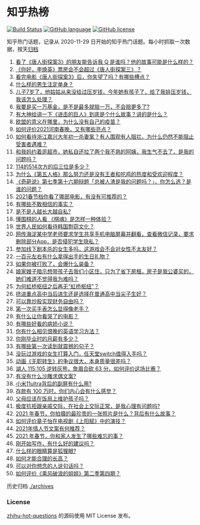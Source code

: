 # 知乎热榜
[![Build Status](https://github.com/ToWeLong/zhihu-hot-questions/workflows/CI/badge.svg)](https://github.com/ToWeLong/zhihu-hot-questions/actions)
[![GitHub language](https://img.shields.io/badge/language-golang-orange.svg)](https://golang.org/)
[![GitHub license](https://img.shields.io/github/license/ToWeLong/zhihu-hot-questions)](https://github.com/ToWeLong/zhihu-hot-questions/blob/main/LICENSE)

知乎热门话题，记录从 2020-11-29 日开始的知乎热门话题。每小时抓取一次数据，按天[归档](./archives)

<!-- BEGIN -->

1. [看了《唐人街探案3》的朋友能告诉我 Q 是谁吗？他的故事可能是什么样的？](https://www.zhihu.com/question/367940284)
1. [《你好，李焕英》票房会不会超过《唐人街探案三》？](https://www.zhihu.com/question/439176115)
1. [看完电影《唐人街探案3》后，你失望了吗？有哪些槽点？](https://www.zhihu.com/question/442574355)
1. [什么样的男生注定单身？](https://www.zhihu.com/question/313121547)
1. [儿子7岁了，他姑姑从来没给过压岁钱，今年她有孩子了，给了我娃压岁钱，我该怎么处理？](https://www.zhihu.com/question/367936343)
1. [我要是买一万基金，是不是最多就赔一万，不会赔更多了?](https://www.zhihu.com/question/443436674)
1. [有大神给讲一下《进击的巨人》到底是个什么故事？讲的是什么？](https://www.zhihu.com/question/59889547)
1. [欧盟的意义在哪里，为什么没有自己的疫苗？](https://www.zhihu.com/question/443258181)
1. [如何评价2021河南春晚，又有哪些亮点？](https://www.zhihu.com/question/444060916)
1. [如何看待浙江嘉兴大年初一杀妻案？有人围观有人阻拦，为什么仍然不能阻止受害者遇难？](https://www.zhihu.com/question/444115646)
1. [和我妈约着逛超市，她私自还拉了两个我不熟的阿姨，我生气不去了，是我的问题吗？](https://www.zhihu.com/question/443600398)
1. [114的514次方的后三位是多少？](https://www.zhihu.com/question/443918127)
1. [为什么《第五人格》那么努力还是没有王者和吃鸡的热度和受欢迎程度？](https://www.zhihu.com/question/443133445)
1. [《奇葩说》第七季第十六期辩题「总被人渣是我的问题吗？」，你怎么选？是谁的问题？](https://www.zhihu.com/question/444210166)
1. [2021春节档你看了哪部电影，有没有可推荐的？](https://www.zhihu.com/question/444038646)
1. [有哪些不敢相信的事实？](https://www.zhihu.com/question/305784560)
1. [是不是人越长大越自私?](https://www.zhihu.com/question/441223405)
1. [懂围棋的人看 《棋魂》是怎样一种体验？](https://www.zhihu.com/question/35990525)
1. [世界人民如何看待韩国剽窃文化？](https://www.zhihu.com/question/267791138)
1. [网传海淀某中学老师要求学生共享手机电脑屏幕并翻看，查看微信记录，要求删除部分App，是否侵犯学生隐私？](https://www.zhihu.com/question/444116899)
1. [参加线下剧本杀的女生多吗，这游戏会不会对女性不太友好？](https://www.zhihu.com/question/427716899)
1. [一百元左右有什么拿得出手的生日礼物？](https://www.zhihu.com/question/333123808)
1. [如果你被打败了，会爆什么装备？](https://www.zhihu.com/question/435387545)
1. [娘家嫂子暗示想带孩子去我们小区住，只为了省下房租，房子是我公婆买的，她们难道不觉得我为难吗？](https://www.zhihu.com/question/435567727)
1. [为何虹桥枢纽之后再无“虹桥枢纽”？](https://www.zhihu.com/question/51229640)
1. [挤进重点高中当后进生还是选择在普通高中当尖子生好？](https://www.zhihu.com/question/443478020)
1. [可以靠炒股实现财务自由吗？](https://www.zhihu.com/question/443848749)
1. [第一次买手表怎么显得像老手？](https://www.zhihu.com/question/443740989)
1. [有什么让你看哭了的电影？](https://www.zhihu.com/question/345003801)
1. [有哪些好看的病娇小说？](https://www.zhihu.com/question/326205083)
1. [你有什么相见恨晚的英语学习方法？](https://www.zhihu.com/question/26677313)
1. [你刚毕业时的月薪有多少？](https://www.zhihu.com/question/376954099)
1. [有哪些第一次读到就震撼的句子？](https://www.zhihu.com/question/386830217)
1. [没玩过游戏的女生打算入门，任天堂switch值得入手吗？](https://www.zhihu.com/question/310080869)
1. [动画《无职转生》的争议很大，本身质量很差吗？](https://www.zhihu.com/question/441098035)
1. [湖人 115:105 逆转灰熊，詹眉合砍 63 分，如何评价这场比赛？](https://www.zhihu.com/question/444199149)
1. [有没有什么沙雕求偶文案?](https://www.zhihu.com/question/436562809)
1. [小米11ultra背后的副屏有什么用?](https://www.zhihu.com/question/444063750)
1. [存款有 100 万时，你们内心会有什么感觉？](https://www.zhihu.com/question/435393939)
1. [父母应该在饭局上维护孩子吗？](https://www.zhihu.com/question/419829368)
1. [极度抗拒跟亲戚交际，在社会上交际正常，是我心理有问题吗?](https://www.zhihu.com/question/444146606)
1. [2021 年春节，你拍摄的最珍贵的一张照片是什么？背后有什么故事？](https://www.zhihu.com/question/444196299)
1. [如何评价章子怡在电视剧《上阳赋》中的演技？](https://www.zhihu.com/question/438453158)
1. [2021年情人节文案有何推荐？](https://www.zhihu.com/question/442635614)
1. [2021 年春节，你和家人发生了哪些难忘的事？](https://www.zhihu.com/question/443338612)
1. [刚开始写作，有什么好的建议吗？](https://www.zhihu.com/question/442080079)
1. [什么样的眼睛算是狐狸眼?](https://www.zhihu.com/question/299923465)
1. [如何才能合理的长高？](https://www.zhihu.com/question/441645089)
1. [可以对你想念的人说句话吗？](https://www.zhihu.com/question/442898815)
1. [如何评价《乘风破浪的姐姐》第二季第四期？](https://www.zhihu.com/question/444055432)

<!-- END -->

历史归档 [./archives](./archives)


### License
[zhihu-hot-questions](https://github.com/towelong/zhihu-hot-questions) 的源码使用 MIT License 发布。